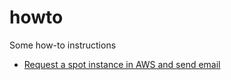 # howto

Some how-to instructions

- [Request a spot instance in AWS and send email](aws-spot-and-email)
